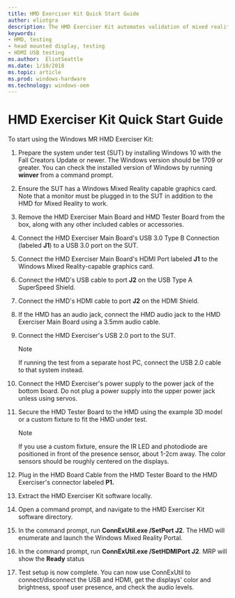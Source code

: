 ```yaml
---
title: HMD Exerciser Kit Quick Start Guide
author: eliotgra
description: The HMD Exerciser Kit automates validation of mixed reality (MR) head mounted displays (HMDs) and PCs.
keywords:
- HMD, testing
- head mounted display, testing
- HDMI USB testing 
ms.author:  EliotSeattle
ms.date: 1/10/2018
ms.topic: article
ms.prod: windows-hardware
ms.technology: windows-oem
---
```


# HMD Exerciser Kit Quick Start Guide

To start using the Windows MR HMD Exerciser Kit:

1.  Prepare the system under test (SUT) by installing Windows 10 with the Fall Creators Update or newer. The Windows version should be 1709 or greater. You can check the installed version of Windows by running **winver** from a command prompt. 

2.  Ensure the SUT has a Windows Mixed Reality capable graphics card. Note that a monitor must be plugged in to the SUT in addition to the HMD for Mixed Reality to work.

3.  Remove the HMD Exerciser Main Board and HMD Tester Board from the box, along with any other included cables or accessories.

4.  Connect the HMD Exerciser Main Board's USB 3.0 Type B Connection (labeled **J1**) to a USB 3.0 port on the SUT.

5.  Connect the HMD Exerciser Main Board's HDMI Port labeled **J1** to the Windows Mixed Reality-capable graphics card.

6.  Connect the HMD's USB cable to port **J2** on the USB Type A SuperSpeed Shield.

7.  Connect the HMD's HDMI cable to port **J2** on the HDMI Shield.

8.  If the HMD has an audio jack, connect the HMD audio jack to the HMD Exerciser Main Board using a 3.5mm audio cable.

9.  Connect the HMD Exerciser's USB 2.0 port to the SUT.

    > [!NOTE] 
    > If running the test from a separate host PC, connect the USB 2.0 cable to that system instead.

10. Connect the HMD Exerciser's power supply to the power jack of the bottom board. Do not plug a power supply into the upper power jack unless using servos.

11. Secure the HMD Tester Board to the HMD using the example 3D model or a custom fixture to fit the HMD under test.

    > [!NOTE]
    > If you use a custom fixture, ensure the IR LED and photodiode are positioned in front of the presence sensor, about 1-2cm away. The color sensors should be roughly centered on the displays.

12. Plug in the HMD Board Cable from the HMD Tester Board to the HMD Exerciser's connector labeled **P1.**

13. Extract the HMD Exerciser Kit software locally.

14. Open a command prompt, and navigate to the HMD Exerciser Kit software directory.

15. In the command prompt, run **ConnExUtil.exe /SetPort J2**. The HMD will enumerate and launch the Windows Mixed Reality Portal.

16. In the command prompt, run **ConnExUtil.exe /SetHDMIPort J2**. MRP will show the **Ready** status

17. Test setup is now complete. You can now use ConnExUtil to connect/disconnect the USB and HDMI, get the displays' color and brightness, spoof user presence, and check the audio levels.
